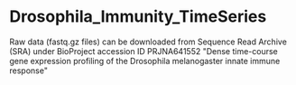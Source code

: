 # Drosophila_Immunity_TimeSeries

Raw data (fastq.gz files) can be downloaded from Sequence Read Archive (SRA) under BioProject accession ID PRJNA641552 "Dense time-course gene expression profiling of the Drosophila melanogaster innate immune response"
